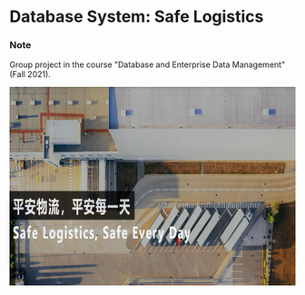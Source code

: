 # Database System: Safe Logistics

### Note
Group project in the course "Database and Enterprise Data Management" (Fall 2021). 

<p float="left" align="center">
  <img src="/website-gallery/cover.png" height="350" />
</p>
